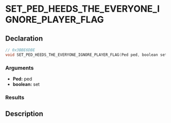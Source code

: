 # SET_PED_HEEDS_THE_EVERYONE_IGNORE_PLAYER_FLAG

## Declaration
```cpp
// 0x3BBE6DBE
void SET_PED_HEEDS_THE_EVERYONE_IGNORE_PLAYER_FLAG(Ped ped, boolean set);
```

### Arguments
- **Ped:** ped
- **boolean:** set

### Results

## Description
